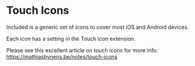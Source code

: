 # Touch Icons

Included is a generic set of icons to cover most iOS and Android devices.

Each icon has a setting in the Touch icon extension.

Please see this excellent article on touch icons for more info:
https://mathiasbynens.be/notes/touch-icons
